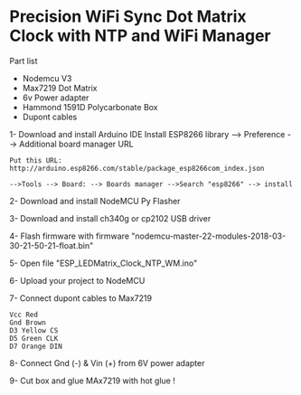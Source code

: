 # Precision WiFi Sync Dot Matrix Clock with NTP and WiFi Manager

Part list
- Nodemcu V3
- Max7219 Dot Matrix
- 6v Power adapter
- Hammond 1591D Polycarbonate Box
- Dupont cables

1- Download and install Arduino IDE
    Install ESP8266 library --> Preference --> Additional board manager URL

    Put this URL: http://arduino.esp8266.com/stable/package_esp8266com_index.json

    -->Tools --> Board: --> Boards manager -->Search "esp8266" --> install
    
2- Download and install NodeMCU Py Flasher

3- Download and install ch340g or cp2102 USB driver

4- Flash firmware with firmware "nodemcu-master-22-modules-2018-03-30-21-50-21-float.bin"

5- Open file "ESP_LEDMatrix_Clock_NTP_WM.ino"

6- Upload your project to NodeMCU

7- Connect dupont cables to Max7219

    Vcc Red  
    Gnd Brown 
    D3 Yellow CS
    D5 Green CLK
    D7 Orange DIN
    
8- Connect Gnd (-) & Vin (+) from 6V power adapter

9- Cut box and glue MAx7219 with hot glue !

  
